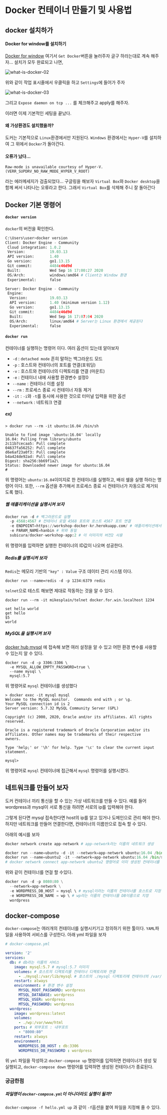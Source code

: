 # Docker 컨테이너 만들기 및 사용법

## docker 설치하가
#### Docker for window를 설치하기
[Docker for window](https://hub.docker.com/editions/community/docker-ce-desktop-windows/)
여기서 `Get Docker`버튼을 눌러주자 글구 하라는대로 계속 해주자...
설치가 모두 완료되고 나면,

![what-is-docker-02](../images/what-is-docker-02.png)

위와 같이 작업 표시줄에서 우클릭을 하고 `Settings`에 들어가 주자

![what-is-docker-03](../images/what-is-docker-03.png)

그리고 `Expose daemon on tcp ...` 를 체크해주고 apply를 해주자.

이러면 이제 기본적인 세팅을 끝났다.

#### 왜 가상환경도 설치했을까?
도커는 기본적으로 `Linux`환경에서만 지원된다. `Windows` 환경에서는 `Hyper-V`를 설치하여 그 위에서 `Docker`가 돌아간다.


#### 오류가 났다...
```
Raw-mode is unavailable courtesy of Hyper-V. (VERR_SUPDRV_NO_RAW_MODE_HYPER_V_ROOT)
```
라는 에러메세지가 검출되었다... 구글링을 해보자 `Virtual Box`와 `Docker desktop`을 함께 써서 나타나는 오류라고 한다. 그래서 `Virtual Box`를 삭제해 주니 잘 돌아간다

## Docker 기본 명령어

#### `docker version`
`docker`의 버전을 확인한다. 
```python
C:\Users\user>docker version
Client: Docker Engine - Community
 Cloud integration: 1.0.2
 Version:           19.03.13
 API version:       1.40
 Go version:        go1.13.15
 Git commit:        4484c46d9d
 Built:             Wed Sep 16 17:00:27 2020
 OS/Arch:           windows/amd64 # Client는 Window 환경
 Experimental:      false

Server: Docker Engine - Community
 Engine:
  Version:          19.03.13
  API version:      1.40 (minimum version 1.12)
  Go version:       go1.13.15
  Git commit:       4484c46d9d
  Built:            Wed Sep 16 17:07:04 2020
  OS/Arch:          linux/amd64 # Server는 Linux 환경에서 제공된다
  Experimental:     false
  ```

#### `docker run`
컨테이너를 실행하는 명령어 이다.
여러 옵션이 있는데 알아보자

- `-d` : `detached mode` 흔히 말하는 백그라운드 모드
- `-p` : 호스트와 컨테이너의 포트를 연결(포워딩)
- `-v` : 호스트와 컨테이너의 디렉토리를 연결 (마운트)
- `-e` : 컨테이너 내에 사용할 환경변수 설정0
- `--name` : 컨테이너 이름 설정
- `--rm` : 프로세스 종료 시 컨테이너 자동 제거
- `-it` : `-i`와 `-t`를 동시에 사용한 것으로 터미널 입력을 위한 옵션
- `--network` : 네트워크 연결

##### ex)
```
> docker run --rm -it ubuntu:16.04 /bin/sh

Unable to find image 'ubuntu:16.04' locally
16.04: Pulling from library/ubuntu
2c11b7cecaa5: Pull complete
04637fa56252: Pull complete
d6e6af23a0f3: Pull complete
b4a424de92ad: Pull complete
Digest: sha256:bb69f1a2\
Status: Downloaded newer image for ubuntu:16.04
#
```
위 명령어는 `ubuntu:16.04`이미지로 한 컨테이너를 실행하고, 배쉬 쉘을 실행 하라는 명령어 이다. 또한, `--rm` 옵션을 추가해서 프로세스 종료 시 컨테이너가 자동으로 제거되도록 했다.

##### 웹 애플리케이션을 실행시켜 보자
```python
docker run -d # 백그라운드로 실행
  -p 4568:4567 # 컨테이너 로컬 4568 포트와 호스트 4567 포트 연결
  -e ENDPOINT=https://workshop-docker-kr.herokuapp.com/ # 애플리케이션에서 사용할 환경변수 입력
  -e PARAM_NAME=hanbin # 위와 동일
  subicura/docker-workshop-app:2 # 이 이미지의 버전2 사용
```
위 명령어를 입력하면 실행한 컨테이너의 ID값이 나오며 성공한다.

##### Redis를 실행시켜 보자
`Redis`는 메모리 기반의 `"key" : Value` 구조 데이터 관리 시스템 이다.
```
docker run --name=redis -d -p 1234:6379 redis
```
`telnet`으로 테스트 해보면 제대로 작동하는 것을 알 수 있다.
```
docker run --rm -it mikesplain/telnet docker.for.win.localhost 1234

set hello world
get hello
$5
world
```

##### MySQL을 실행시켜 보자
[docker hub mysql](https://hub.docker.com/_/mysql) 에 접속해 보면 여러 설정을 알 수 있고 어떤 환경 변수를 사용할 수 있는지 알 수 있다.
```
docker run -d -p 3306:3306 \
  -e MYSQL_ALLOW_EMPTY_PASSWORD=true \
  --name mysql \
  mysql:5.7
```
위 명령어로 `mysql` 컨테이너를 생성했다
```
> docker exec -it mysql mysql
Welcome to the MySQL monitor.  Commands end with ; or \g.
Your MySQL connection id is 2
Server version: 5.7.32 MySQL Community Server (GPL)

Copyright (c) 2000, 2020, Oracle and/or its affiliates. All rights reserved.

Oracle is a registered trademark of Oracle Corporation and/or its
affiliates. Other names may be trademarks of their respective
owners.

Type 'help;' or '\h' for help. Type '\c' to clear the current input statement.

mysql>
```
위 명령어로 `mysql` 컨테이너에 접근해서 `mysql` 명령어를 실행시켰다.

## 네트워크를 만들어 보자
도커 컨테이너 끼리 통신을 할 수 있는 가상 네트워크를 만들 수 있다.
예를 들어 wordpress과 mysql이 서로 통신을 하려면 서로의 ip를 입력해야 한다. 

그렇게 된다면 mysql 접속한다면 host의 ip를 알고 있거나 도메인으로 관리 해야 한다. 
하지만 네트워크를 만들어 연결한다면, 컨테이너의 이름만으로 접속 할 수 있다.

아래의 예시를 보자
```python
docker network create app-network # app-network라는 이름의 네트워크 생성

docker run --name=ubuntu -d -it --network=app-network ubuntu:16.04 /bin/sh  # ubuntu 라는 이름의 데몬 컨테이너 생성
docker run --name=ubuntu2 -it --network=app-network ubuntu:16.04 /bin/sh  # ubuntu2 라는 이름의 컨테이너 생성
# docker network connect app-network ubuntu2 명령어로 이미 생성된 컨테이너를 추가할 수도 있다.
```
위와 같이 컨테이너를 연걸 할 수있다.

```python
docker run -d -p 8080:80 \
  --network=app-network \
  -e WORDPRESS_DB_HOST = mysql \ # mysql이라는 이름의 컨테이너를 호스트로 지정
  -e WORDPRESS_DB_NAME = wp \ # wp라는 이름의 컨테이너를 DB이름으로 지정
  wordpress
```
## docker-compose
`docker-compose`는 여러개의 컨테이너를 실행시키기고 정의하기 위한 툴이다. `YAML`파일을 사용하여 서비스를 구성한다.
아래 yml 파일을 보자
```yml
# docker-compose.yml

version: '2'
services: 
  db: # db라는 이름의 서비스
    image: mysql:5.7 # mysql:5.7 이미지
    volumes: # 호스트의 디렉토리를 컨테이너 디렉토리와 연결
      - ./mysql:/var/lib/mysql # 호스트의 ./mysql 디렉토리에 컨테이너의 /var/lib/mysql 디렉토리 마운트
    restart: always
    environment: # 환경 변수 설정
      MYSQL_ROOT_PASSWORD: wordpress
      MTSQL_DATABASE: wordpress
      MTSQL_USER: wordpress
      MTSQL_PASSWORD: wordpress
  wordpress:
    image: wordpress:latest
    volumes:
      - ./wp:/var/www/html
    ports: # 외부포트 : 내부포트
      - "8000:80"
    restart: always
    environment: 
      WORDPRESS_DB_HOST : db:3306
      WORDPRESS_DB_PASSWORD : wordpress
```
위 `yml` 파일을 작성하고 `docker-compose up` 명령어를 입력하면 컨테이너가 생성 및 실행되고, `docker-compose down` 명령어를 입력하면 생성된 컨테이너가 종료된다.

### 궁금한점
##### 파일명이 `docker-compose.yml`이 아니더라도 실행이 될까?
`docker-compose -f hello.yml up` 과 같이 `-f`옵션을 붙여 파일을 지정해 줄 수 있다.
